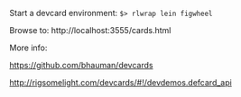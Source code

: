 Start a devcard environment:
`$> rlwrap lein figwheel`

Browse to:
http://localhost:3555/cards.html

More info:

https://github.com/bhauman/devcards

http://rigsomelight.com/devcards/#!/devdemos.defcard_api
